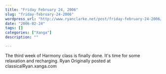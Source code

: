 ```yaml
---
title: "Friday February 24, 2006"
slug: "friday-february-24-2006"
wordpress_url: "http://www.ryanclarke.net/post/friday-february-24-2006/"
date: "2006-02-24"
tags: []
categories: ["Xanga"]
description: ""

---
```


The third week of Harmony class is finally done.
It's time for some relaxation and recharging.
Ryan
Originally posted at classicalRyan.xanga.com
